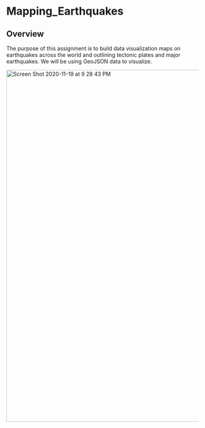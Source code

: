 # Mapping_Earthquakes
## Overview
The purpose of this assignment is to build data visualization maps on earthquakes across the world and outlining tectonic plates and major earthquakes. We will be using GeoJSON data to visualize.

<img width="922" alt="Screen Shot 2020-11-19 at 9 28 43 PM" src="https://user-images.githubusercontent.com/69806770/99750421-5db8cb80-2aae-11eb-9505-6c53930b68cd.png">

